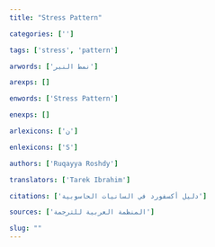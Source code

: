 ```yaml
---
title: "Stress Pattern"

categories: ['']

tags: ['stress', 'pattern']

arwords: ['نمط النبر']

arexps: []

enwords: ['Stress Pattern']

enexps: []

arlexicons: ['ن']

enlexicons: ['S']

authors: ['Ruqayya Roshdy']

translators: ['Tarek Ibrahim']

citations: ['دليل أكسفورد في السانيات الحاسوبية']

sources: ['المنظمة العربية للترجمة']

slug: ""
---
```

